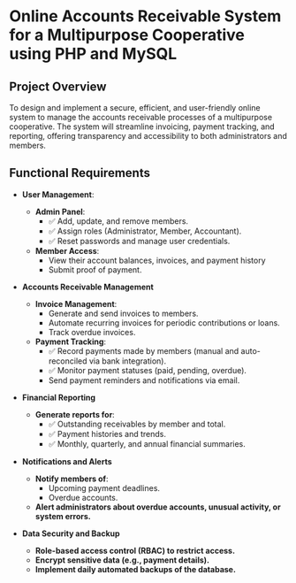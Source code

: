 # Online Accounts Receivable System for a Multipurpose Cooperative using PHP and MySQL

## Project Overview

To design and implement a secure, efficient, and user-friendly online system to
manage the accounts receivable processes of a multipurpose cooperative. The system
will streamline invoicing, payment tracking, and reporting, offering transparency and
accessibility to both administrators and members.

## Functional Requirements

- **User Management**:

  - **Admin Panel**:
    - ✅ Add, update, and remove members.
    - ✅ Assign roles (Administrator, Member, Accountant).
    - ✅ Reset passwords and manage user credentials.
  - **Member Access**:
    - View their account balances, invoices, and payment history
    - Submit proof of payment.

- **Accounts Receivable Management**

  - **Invoice Management**:
    - Generate and send invoices to members.
    - Automate recurring invoices for periodic contributions or loans.
    - Track overdue invoices.
  - **Payment Tracking**:
    - ✅ Record payments made by members (manual and auto-reconciled via bank integration).
    - ✅ Monitor payment statuses (paid, pending, overdue).
    - Send payment reminders and notifications via email.

- **Financial Reporting**

  - **Generate reports for**:
    - ✅ Outstanding receivables by member and total.
    - ✅ Payment histories and trends.
    - ✅ Monthly, quarterly, and annual financial summaries.

- **Notifications and Alerts**

  - **Notify members of**:
    - Upcoming payment deadlines.
    - Overdue accounts.
  - **Alert administrators about overdue accounts, unusual activity, or system errors.**

- **Data Security and Backup**
  - **Role-based access control (RBAC) to restrict access.**
  - **Encrypt sensitive data (e.g., payment details).**
  - **Implement daily automated backups of the database.**
